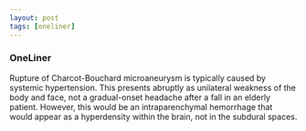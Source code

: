 ```yaml
---
layout: post
tags: [oneliner]
---
```



### OneLiner

Rupture of Charcot-Bouchard microaneurysm is typically caused by systemic hypertension. This presents abruptly as unilateral weakness of the body and face, not a gradual-onset headache after a fall in an elderly patient. However, this would be an intraparenchymal hemorrhage that would appear as a hyperdensity within the brain, not in the subdural spaces.
